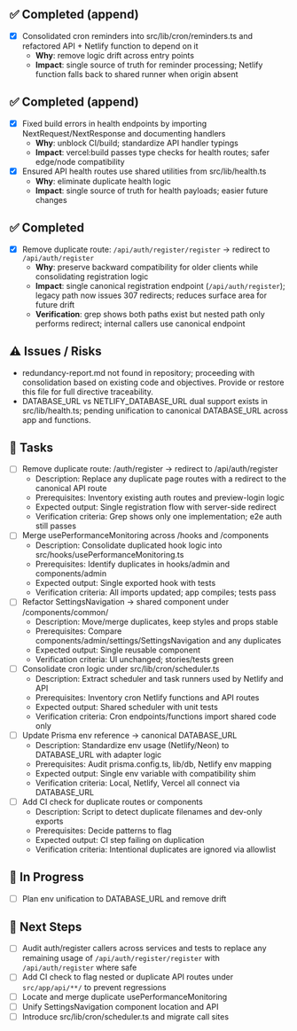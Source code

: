 ## ✅ Completed (append)
- [x] Consolidated cron reminders into src/lib/cron/reminders.ts and refactored API + Netlify function to depend on it
  - **Why**: remove logic drift across entry points
  - **Impact**: single source of truth for reminder processing; Netlify function falls back to shared runner when origin absent

## ✅ Completed (append)
- [x] Fixed build errors in health endpoints by importing NextRequest/NextResponse and documenting handlers
  - **Why**: unblock CI/build; standardize API handler typings
  - **Impact**: vercel:build passes type checks for health routes; safer edge/node compatibility
- [x] Ensured API health routes use shared utilities from src/lib/health.ts
  - **Why**: eliminate duplicate health logic
  - **Impact**: single source of truth for health payloads; easier future changes

## ✅ Completed
- [x] Remove duplicate route: `/api/auth/register/register` → redirect to `/api/auth/register`
  - **Why**: preserve backward compatibility for older clients while consolidating registration logic
  - **Impact**: single canonical registration endpoint (`/api/auth/register`); legacy path now issues 307 redirects; reduces surface area for future drift
  - **Verification**: grep shows both paths exist but nested path only performs redirect; internal callers use canonical endpoint

## ⚠️ Issues / Risks
- redundancy-report.md not found in repository; proceeding with consolidation based on existing code and objectives. Provide or restore this file for full directive traceability.
- DATABASE_URL vs NETLIFY_DATABASE_URL dual support exists in src/lib/health.ts; pending unification to canonical DATABASE_URL across app and functions.

## 🚧 Tasks
- [ ] Remove duplicate route: /auth/register → redirect to /api/auth/register
  - Description: Replace any duplicate page routes with a redirect to the canonical API route
  - Prerequisites: Inventory existing auth routes and preview-login logic
  - Expected output: Single registration flow with server-side redirect
  - Verification criteria: Grep shows only one implementation; e2e auth still passes
- [ ] Merge usePerformanceMonitoring across /hooks and /components
  - Description: Consolidate duplicated hook logic into src/hooks/usePerformanceMonitoring.ts
  - Prerequisites: Identify duplicates in hooks/admin and components/admin
  - Expected output: Single exported hook with tests
  - Verification criteria: All imports updated; app compiles; tests pass
- [ ] Refactor SettingsNavigation → shared component under /components/common/
  - Description: Move/merge duplicates, keep styles and props stable
  - Prerequisites: Compare components/admin/settings/SettingsNavigation and any duplicates
  - Expected output: Single reusable component
  - Verification criteria: UI unchanged; stories/tests green
- [ ] Consolidate cron logic under src/lib/cron/scheduler.ts
  - Description: Extract scheduler and task runners used by Netlify and API
  - Prerequisites: Inventory cron Netlify functions and API routes
  - Expected output: Shared scheduler with unit tests
  - Verification criteria: Cron endpoints/functions import shared code only
- [ ] Update Prisma env reference → canonical DATABASE_URL
  - Description: Standardize env usage (Netlify/Neon) to DATABASE_URL with adapter logic
  - Prerequisites: Audit prisma.config.ts, lib/db, Netlify env mapping
  - Expected output: Single env variable with compatibility shim
  - Verification criteria: Local, Netlify, Vercel all connect via DATABASE_URL
- [ ] Add CI check for duplicate routes or components
  - Description: Script to detect duplicate filenames and dev-only exports
  - Prerequisites: Decide patterns to flag
  - Expected output: CI step failing on duplication
  - Verification criteria: Intentional duplicates are ignored via allowlist

## 🚧 In Progress
- [ ] Plan env unification to DATABASE_URL and remove drift

## 🔧 Next Steps
- [ ] Audit auth/register callers across services and tests to replace any remaining usage of `/api/auth/register/register` with `/api/auth/register` where safe
- [ ] Add CI check to flag nested or duplicate API routes under `src/app/api/**/` to prevent regressions
- [ ] Locate and merge duplicate usePerformanceMonitoring
- [ ] Unify SettingsNavigation component location and API
- [ ] Introduce src/lib/cron/scheduler.ts and migrate call sites
